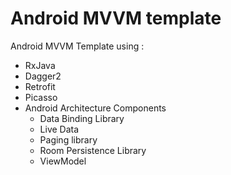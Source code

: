 # Android MVVM template

Android MVVM Template using :

* RxJava
* Dagger2
* Retrofit
* Picasso
* Android Architecture Components
  * Data Binding Library
  * Live Data
  * Paging library
  * Room Persistence Library
  * ViewModel

